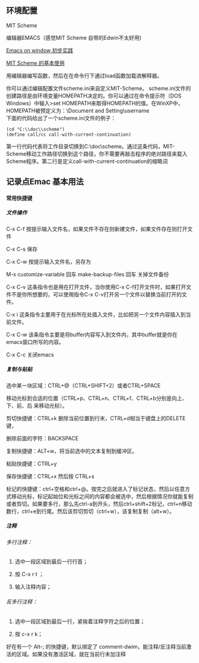 
## 环境配置  

MIT Scheme

编辑器EMACS（感觉MIT Scheme 自带的Edwin不太好用)    

[Emacs on window 初步实践](https://www.codelast.com/%E5%8E%9F%E5%88%9B-emacs-on-windows%E5%88%9D%E6%AD%A5%E5%AE%9E%E8%B7%B5/)    

[MIT Scheme 的基本使用](http://www.math.pku.edu.cn/teachers/qiuzy/progtech/scheme/mit_scheme.htm)

用编辑器编写函数，然后在在命令行下通过load函数加载进解释器。

你可以通过编辑配置文件scheme.ini来自定义MIT-Scheme。     scheme.ini文件的创建路径是由环境变量HOMEPATH决定的。你可以通过在命令提示符（DOS Windows）中输入>set HOMEPATH来取得HOMEPATH的值。在WinXP中，HOMEPATH被预定义为：\Document and Setting\username    
下面的代码给出了一个scheme.ini文件的例子：    

    (cd "C:\\doc\\scheme")
    (define call/cc call-with-current-continuation)
第一行代码代表将工作目录切换到C:\doc\scheme。通过这条代码，MIT-Scheme移动工作路径切换到这个路径，你不需要再敲击程序的绝对路径来载入Scheme程序。第二行是定义call-with-current-continuation的缩略词



## 记录点Emac 基本用法



#### 常用快捷键

##### 文件操作  

C-x C-f    按提示输入文件名，如果文件不存在则新建文件，如果文件存在则打开文件

C-x C-s    保存  

C-x C-w    按提示输入文件名，另存为  

M-x customize-variable 回车 make-backup-files 回车     关掉文件备份  


C-x C-v   这条指令也是用在打开文件，当你使用C-x C-f打开文件时，如果打开文件不是你所想要的，可以使用指令C-x   C-v打开另一个文件以替换当前打开的文件。  

C-x i  这条指令主要用于在光标所在处插入文件，比如把另一个文件内容插入到当前文件。    

C-x C-w  该条指令主要是将buffer内容写入到文件内，其中buffer就是你在emacs窗口所写的内容。  

C-x C-c  关闭emacs  


##### 复制与贴贴  

选中某一块区域：CTRL+@（CTRL+SHIFT+2）或者CTRL+SPACE    

移动光标到合适的位置（CTRL+p、CTRL+n、CTRL+f、CTRL+b分别是向上、下、前、后 来移动光标）。  

剪切快捷键：CTRL+k 删除当前位置到行末，CTRL+d相当于键盘上的DELETE键，  

删除前面的字符：BACKSPACE  

复制快捷键：ALT+w，将当前选中的文本复制到缓冲区。  

粘贴快捷键：CTRL+y  

保存快捷键：CTRL+x 然后按 CTRL+s  

标记的快捷键：ctrl+空格和ctrl+@。按完之后就进入了标记状态，然后以任意方式移动光标，标记起始位和光标之间的内容都会被选中，然后根据情况你就能复制或者剪切。如果要多行，那么先ctrl-a到开头，然后ctrl+shift+2标记，ctrl+n移动数行，ctrl+e到行尾。然后该剪切剪切（ctrl+w），该复制复制（alt+w）。  



##### 注释  

###### 多行注释：  

1. 选中一段区域到最后一行行首；  

2. 按 C-x r t ；  

3. 输入注释内容；  

###### 反多行注释：  

1. 选中一段区域到最后一行，紧挨着注释字符之后的位置；  

2. 按 c-x r k；  

好在有一个 Alt-; 的快捷键，默认绑定了 comment-dwim，能注释/反注释当前激活的区域。如果没有激活区域，就在当前行末加注释  

 

